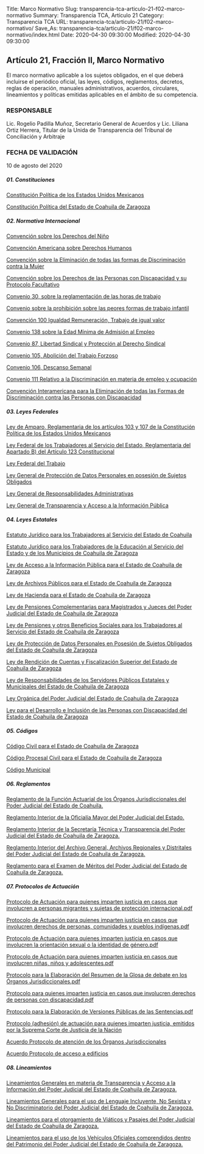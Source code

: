 Title: Marco Normativo
Slug: transparencia-tca-articulo-21-f02-marco-normativo
Summary: Transparencia TCA, Artículo 21
Category: Transparencia TCA
URL: transparencia-tca/articulo-21/f02-marco-normativo/
Save_As: transparencia-tca/articulo-21/f02-marco-normativo/index.html
Date: 2020-04-30 09:30:00
Modified: 2020-04-30 09:30:00


## Artículo 21, Fracción II, Marco Normativo

El marco normativo aplicable a los sujetos obligados, en el que deberá incluirse el periódico oficial, las leyes, códigos, reglamentos, decretos, reglas de operación, manuales administrativos, acuerdos, circulares, lineamientos y políticas emitidas aplicables en el ámbito de su competencia.

### RESPONSABLE

Lic. Rogelio Padilla Muñoz, Secretario General de Acuerdos y Lic. Liliana Ortiz Herrera, Titular de la Unida de Transparencia del Tribunal de Conciliación y Arbitraje

### FECHA DE VALIDACIÓN

10 de agosto del 2020

##### **01. Constituciones**

[Constitución Política de los Estados Unidos Mexicanos](http://www.diputados.gob.mx/LeyesBiblio/pdf/1_080520.pdf)

[Constitución Política del Estado de Coahuila de Zaragoza](http://congresocoahuila.gob.mx/transparencia/03/Leyes_Coahuila/coa01.pdf)

##### **02. Normativa Internacional**

[Convención sobre los Derechos del Niño](http://legislacion.scjn.gob.mx/Buscador/Paginas/wfOrdenamientoDetalle.aspx?q=b/EcoMjefuFeB6DOaNOimMz7kdKtJ2lsJNHzLOCmbhmA4eqYlTkhn9OLZEEE9GIN)

[Convención Americana sobre Derechos Humanos](http://legislacion.scjn.gob.mx/Buscador/Paginas/wfOrdenamientoDetalle.aspx?q=zmlkJ/89AXJJKRY4OR4AdIPQZfCqTe6jJaFF3zcsXfBQoOjvpuD2W+RcZ//NrR3j)

[Convención sobre la Eliminación de todas las formas de Discriminación contra la Mujer](http://legislacion.scjn.gob.mx/Buscador/Paginas/wfOrdenamientoDetalle.aspx?q=Zjujyqyrt96VrJeY7TvcvoeCJfeys58LTrks8HpyzwQ0/1qiHZ8OWczNxRdYs363)

[Convención sobre los Derechos de las Personas con Discapacidad y su Protocolo Facultativo](http://legislacion.scjn.gob.mx/Buscador/Paginas/wfOrdenamientoDetalle.aspx?q=lOyqDofbFLGDAD4UXA/alH9M34cQuV2wI5Hj0xVHCBZFnLwCdi9Wdnl484L1atdo)

[Convenio 30, sobre la reglamentación de las horas de trabajo](http://legislacion.scjn.gob.mx/Buscador/Paginas/wfOrdenamientoDetalle.aspx?q=CB4dgiYBzZhhA5+ZhJducIWhYDFAjJ2x3U6qJhKe0S9eXUmhkDVn7wn6hPgk4li9)

[Convenio sobre la prohibición sobre las peores formas de trabajo infantil](http://legislacion.scjn.gob.mx/Buscador/Paginas/wfOrdenamientoDetalle.aspx?q=V95NcogKxHpUN4bFbjWt9jVaBvoXEuW+flK9eR+FzpDUwRletTpxCF1+UNiKHruh)

[Convención 100 Igualdad Remuneración, Trabajo de igual valor](http://legislacion.scjn.gob.mx/Buscador/Paginas/wfOrdenamientoDetalle.aspx?q=s6n2if7Uv7A+Z8I0w3ky6VcDvUlc9BgFb3nMpqRcZHD3qTZ+jNhHDkU/jmYjYvRP)

[Convenio 138 sobre la Edad Mínima de Admisión al Empleo](http://legislacion.scjn.gob.mx/Buscador/Paginas/wfOrdenamientoDetalle.aspx?q=pwUhdNvCSySjs8D73SRJEJzKAPxEfWFFs/IWOlStd1qFsqGDh8GyLukFbt1xnrqI)

[Convenio 87, Libertad Sindical y Protección al Derecho Sindical](http://legislacion.scjn.gob.mx/Buscador/Paginas/wfOrdenamientoDetalle.aspx?q=s6n2if7Uv7A+Z8I0w3ky6doIxwK5MZCUBtFesvpgW3aD1rXkCTcqx20XUuqgYQBk)

[Convenio 105, Abolición del Trabajo Forzoso](http://legislacion.scjn.gob.mx/Buscador/Paginas/wfOrdenamientoDetalle.aspx?q=s6n2if7Uv7A+Z8I0w3ky6b/v1xBQFMsMW+ewoTjxdNEtOu1B2hlmUYcLIYWcHg07)

[Convenio 106, Descanso Semanal](http://legislacion.scjn.gob.mx/Buscador/Paginas/wfOrdenamientoDetalle.aspx?q=s6n2if7Uv7A+Z8I0w3ky6Y5y1aJQwD9Up0oIT0cXkWBnVRUtyvCN9N8RJnt+Wq6v)

[Convenio 111 Relativo a la Discriminación en materia de empleo y ocupación](http://legislacion.scjn.gob.mx/Buscador/Paginas/wfOrdenamientoDetalle.aspx?q=s6n2if7Uv7A+Z8I0w3ky6alMn6Gf8FYS9A8DkDa7zTj1+mEpQHyNJR509+4Wglgf)

[Convención Interamericana para la Eliminación de todas las Formas de Discriminación contra las Personas con Discapacidad](http://legislacion.scjn.gob.mx/Buscador/Paginas/wfOrdenamientoDetalle.aspx?q=V95NcogKxHpUN4bFbjWt9mO5KMX9V49kbRI/4gnIq5uXvtQzNNYo6FamMLeXv/+z)

##### **03. Leyes Federales**

[Ley de Amparo, Reglamentaria de los artículos 103 y 107 de la Constitución Política de los Estados Unidos Mexicanos](http://www.diputados.gob.mx/LeyesBiblio/pdf/LAmp_150618.pdf)

[Ley Federal de los Trabajadores al Servicio del Estado, Reglamentaria del Apartado B) del Artículo 123 Constitucional](http://www.diputados.gob.mx/LeyesBiblio/pdf/111_010519.pdf)

[Ley Federal del Trabajo](http://www.diputados.gob.mx/LeyesBiblio/pdf/125_020719.pdf)

[Ley General de Protección de Datos Personales en posesión de Sujetos Obligados](http://www.diputados.gob.mx/LeyesBiblio/pdf/LGPDPPSO.pdf)

[Ley General de Responsabilidades Administrativas](http://www.diputados.gob.mx/LeyesBiblio/pdf/LGRA_130420.pdf)

[Ley General de Transparencia y Acceso a la Información Pública](http://www.diputados.gob.mx/LeyesBiblio/pdf/LGTAIP_130820.pdf)

##### **04. Leyes Estatales**

[Estatuto Jurídico para los Trabajadores al Servicio del Estado de Coahuila](http://congresocoahuila.gob.mx/transparencia/03/Leyes_Coahuila/coa09.pdf)

[Estatuto Jurídico para los Trabajadores de la Educación al Servicio del Estado y de los Municipios de Coahuila de Zaragoza](http://congresocoahuila.gob.mx/transparencia/03/Leyes_Coahuila/coa212.pdf)

[Ley de Acceso a la Información Pública para el Estado de Coahuila de Zaragoza](http://congresocoahuila.gob.mx/transparencia/03/Leyes_Coahuila/coa205.pdf)

[Ley de Archivos Públicos para el Estado de Coahuila de Zaragoza](http://congresocoahuila.gob.mx/transparencia/03/Leyes_Coahuila/coa146.pdf)

[Ley de Hacienda para el Estado de Coahuila de Zaragoza](http://congresocoahuila.gob.mx/transparencia/03/Leyes_Coahuila/coa25.pdf)

[Ley de Pensiones Complementarias para Magistrados y Jueces del Poder Judicial del Estado de Coahuila de Zaragoza](http://congresocoahuila.gob.mx/transparencia/03/Leyes_Coahuila/coa213.pdf)

[Ley de Pensiones y otros Beneficios Sociales para los Trabajadores al Servicio del Estado de Coahuila de Zaragoza](http://congresocoahuila.gob.mx/transparencia/03/Leyes_Coahuila/coa29.pdf)

[Ley de Protección de Datos Personales en Posesión de Sujetos Obligados del Estado de Coahuila de Zaragoza](http://congresocoahuila.gob.mx/transparencia/03/Leyes_Coahuila/coa251.pdf)

[Ley de Rendición de Cuentas y Fiscalización Superior del Estado de Coahuila de Zaragoza](http://congresocoahuila.gob.mx/transparencia/03/Leyes_Coahuila/coa216.pdf)

[Ley de Responsabilidades de los Servidores Públicos Estatales y Municipales del Estado de Coahuila de Zaragoza](http://congresocoahuila.gob.mx/portal/wp-content/uploads/2014/11/coa35.pdf)

[Ley Orgánica del Poder Judicial del Estado de Coahuila de Zaragoza](http://congresocoahuila.gob.mx/transparencia/03/Leyes_Coahuila/coa61.pdf)

[Ley para el Desarrollo e Inclusión de las Personas con Discapacidad del Estado de Coahuila de Zaragoza](http://congresocoahuila.gob.mx/transparencia/03/Leyes_Coahuila/coa195.pdf)

##### **05. Códigos**

[Código Civil para el Estado de Coahuila de Zaragoza](http://congresocoahuila.gob.mx/transparencia/03/Leyes_Coahuila/coa02.pdf)

[Código Procesal Civil para el Estado de Coahuila de Zaragoza](http://congresocoahuila.gob.mx/transparencia/03/Leyes_Coahuila/coa03.pdf)

[Código Municipal](http://congresocoahuila.gob.mx/transparencia/03/Leyes_Coahuila/coa07.pdf)

##### **06. Reglamentos**

[Reglamento de la Función Actuarial de los Órganos Jurisdiccionales del Poder Judicial del Estado de Coahuila.](https://storage.googleapis.com/pjecz-gob-mx/Transparencia/Art%C3%ADculo%2021/F02%20Marco%20Normativo/06%20Reglamentos/Reglamento%20de%20la%20Funci%C3%B3n%20Actuarial%20de%20los%20%C3%93rganos%20Jurisdiccionales%20del%20Poder%20Judicial%20del%20Estado%20de%20Coahuila.pdf)

[Reglamento Interior de la Oficialía Mayor del Poder Judicial del Estado.](https://storage.googleapis.com/pjecz-gob-mx/Transparencia/Art%C3%ADculo%2021/F02%20Marco%20Normativo/06%20Reglamentos/Reglamento%20Interior%20de%20la%20Oficial%C3%ADa%20Mayor%20del%20Poder%20Judicial%20del%20Estado.pdf)

[Reglamento Interior de la Secretaría Técnica y Transparencia del Poder Judicial del Estado de Coahuila de Zaragoza.](https://storage.googleapis.com/pjecz-gob-mx/Transparencia/Art%C3%ADculo%2021/F02%20Marco%20Normativo/06%20Reglamentos/Reglamento%20Interior%20de%20la%20Secretar%C3%ADa%20T%C3%A9cnica%20y%20Transparencia%20del%20Poder%20Judicial%20del%20Estado%20de%20Coahuila%20de%20Zaragoza.pdf)

[Reglamento Interior del Archivo General, Archivos Regionales y Distritales del Poder Judicial del Estado de Coahuila de Zaragoza.](https://storage.googleapis.com/pjecz-gob-mx/Transparencia/Art%C3%ADculo%2021/F02%20Marco%20Normativo/06%20Reglamentos/Reglamento%20Interior%20del%20Archivo%20General,%20Archivos%20Regionales%20y%20Distritales%20del%20Poder%20Judicial%20del%20Estado%20de%20Coahuila%20de%20Zaragoza.pdf)

[Reglamento para el Examen de Méritos del Poder Judicial del Estado de Coahuila de Zaragoza.](https://storage.googleapis.com/pjecz-gob-mx/Transparencia/Art%C3%ADculo%2021/F02%20Marco%20Normativo/06%20Reglamentos/Reglamento%20para%20el%20Examen%20de%20M%C3%A9ritos%20del%20Poder%20Judicial%20del%20Estado%20de%20Coahuila%20de%20Zaragoza.pdf)

##### **07. Protocolos de Actuación**

[Protocolo de Actuación para quienes imparten justicia en casos que involucren a personas migrantes y sujetas de protección internacional.pdf](https://storage.googleapis.com/pjecz-gob-mx/Transparencia/Art%C3%ADculo%2021/F02%20Marco%20Normativo/10%20Protocolos%20de%20Actuaci%C3%B3n/Protocolo%20de%20Actuaci%C3%B3n%20para%20quienes%20imparten%20justicia%20en%20casos%20que%20involucren%20a%20personas%20migrantes%20y%20sujetas%20de%20protecci%C3%B3n%20internacional.pdf)

[Protocolo de Actuación para quienes imparten justicia en casos que involucren derechos de personas, comunidades y pueblos indígenas.pdf](https://storage.googleapis.com/pjecz-gob-mx/Transparencia/Art%C3%ADculo%2021/F02%20Marco%20Normativo/10%20Protocolos%20de%20Actuaci%C3%B3n/Protocolo%20de%20Actuaci%C3%B3n%20para%20quienes%20imparten%20justicia%20en%20casos%20que%20involucren%20derechos%20de%20personas,%20comunidades%20y%20pueblos%20ind%C3%ADgenas.pdf)

[Protocolo de Actuación para quienes imparten justicia en casos que involucren la orientación sexual o la identidad de género.pdf](https://storage.googleapis.com/pjecz-gob-mx/Transparencia/Art%C3%ADculo%2021/F02%20Marco%20Normativo/10%20Protocolos%20de%20Actuaci%C3%B3n/Protocolo%20de%20Actuaci%C3%B3n%20para%20quienes%20imparten%20justicia%20en%20casos%20que%20involucren%20la%20orientaci%C3%B3n%20sexual%20o%20la%20identidad%20de%20g%C3%A9nero.pdf)

[Protocolo de Actuación para quienes imparten justicia en casos que involucren niñas, niños y adolescentes.pdf](https://storage.googleapis.com/pjecz-gob-mx/Transparencia/Art%C3%ADculo%2021/F02%20Marco%20Normativo/10%20Protocolos%20de%20Actuaci%C3%B3n/Protocolo%20de%20Actuaci%C3%B3n%20para%20quienes%20imparten%20justicia%20en%20casos%20que%20involucren%20ni%C3%B1as,%20ni%C3%B1os%20y%20adolescentes.pdf)

[Protocolo para la Elaboración del Resumen de la Glosa de debate en los Órganos Jurisdiccionales.pdf](https://storage.googleapis.com/pjecz-gob-mx/Transparencia/Art%C3%ADculo%2021/F02%20Marco%20Normativo/10%20Protocolos%20de%20Actuaci%C3%B3n/Protocolo%20para%20la%20Elaboraci%C3%B3n%20del%20Resumen%20de%20la%20Glosa%20de%20debate%20en%20los%20%C3%93rganos%20Jurisdiccionales%20del%20Poder%20Judicial%20del%20Estado%20de%20Coahuila%20de%20Zaragoza.pdf)

[Protocolo para quienes imparten justicia en casos que involucren derechos de personas con discapacidad.pdf](https://www.scjn.gob.mx/derechos-humanos/protocolos-de-actuacion/en-casos-que-involucren-derechos-de-personas-con-discapacidad)

[Protocolo para la Elaboración de Versiones Públicas de las Sentencias.pdf](https://storage.googleapis.com/pjecz-gob-mx/Transparencia/Art%C3%ADculo%2021/F02%20Marco%20Normativo/10%20Protocolos%20de%20Actuaci%C3%B3n/Protocolo%20para%20la%20Elaboraci%C3%B3n%20de%20Versiones%20P%C3%BAblicas%20de%20las%20Sentencias%20de%20los%20%C3%93rganos%20Jurisdiccionales%20del%20Poder%20Judicial%20del%20Estado%20de%20Coahuila%20de%20Zaragoza.pdf)

[Protocolo (adhesión) de actuación para quienes imparten justicia, emitidos por la Suprema Corte de Justicia de la Nación](https://storage.googleapis.com/pjecz-gob-mx/Transparencia/Art%C3%ADculo%2021/F02%20Marco%20Normativo/10%20Protocolos%20de%20Actuaci%C3%B3n/Protocolos%20de%20Actuaci%C3%B3n%20para%20quienes%20imparten%20justicia,%20emitidos%20por%20la%20Suprema%20Corte%20de%20Justicia%20de%20la%20Naci%C3%B3n,%20a%20fin%20de%20ser%20observados%20por%20los%20%C3%93rganos%20Jurisdiccionales%20del%20Propio%20Poder%20Judicial.pdf)

[Acuerdo Protocolo de atención de los Órganos Jurisdiccionales](https://www.pjecz.gob.mx/acuerdos/2020/2020-05-13-1300-acuerdo-protocolo-de-atencion-de-los-organos-jurisdiccionales/)

[Acuerdo Protocolo de acceso a edificios](https://www.pjecz.gob.mx/acuerdos/2020/2020-05-13-1200-acuerdo-protocolo-de-acceso-a-edificios/)

##### **08. Lineamientos**

[Lineamientos Generales en materia de Transparencia y Acceso a la Información del Poder Judicial del Estado de Coahuila de Zaragoza.](https://storage.googleapis.com/pjecz-gob-mx/Transparencia/Art%C3%ADculo%2021/F02%20Marco%20Normativo/08%20Lineamientos/Lineamientos%20Generales%20en%20materia%20de%20Transparencia%20y%20Acceso%20a%20la%20Informaci%C3%B3n%20del%20Poder%20Judicial%20del%20Estado%20de%20Coahuila%20de%20Zaragoza.pdf)

[Lineamientos Generales para el uso de Lenguaje Incluyente, No Sexista y No Discriminatorio del Poder Judicial del Estado de Coahuila de Zaragoza.](https://storage.googleapis.com/pjecz-gob-mx/Transparencia/Art%C3%ADculo%2021/F02%20Marco%20Normativo/08%20Lineamientos/Lineamientos%20Generales%20para%20el%20uso%20de%20Lenguaje%20Incluyente,%20No%20Sexista%20y%20No%20Discriminatorio%20del%20Poder%20Judicial%20del%20Estado%20de%20Coahuila%20de%20Zaragoza.pdf)

[Lineamientos para el otorgamiento de Viáticos y Pasajes del Poder Judicial del Estado de Coahuila de Zaragoza.](https://storage.googleapis.com/pjecz-gob-mx/Transparencia/Art%C3%ADculo%2021/F02%20Marco%20Normativo/08%20Lineamientos/Lineamientos%20para%20el%20otorgamiento%20de%20Vi%C3%A1ticos%20y%20Pasajes%20del%20Poder%20Judicial%20del%20Estado%20de%20Coahuila%20de%20Zaragoza.pdf)

[Lineamientos para el uso de los Vehículos Oficiales comprendidos dentro del Patrimonio del Poder Judicial del Estado de Coahuila de Zaragoza.](https://storage.googleapis.com/pjecz-gob-mx/Transparencia/Art%C3%ADculo%2021/F02%20Marco%20Normativo/08%20Lineamientos/Lineamientos%20para%20el%20uso%20de%20los%20Veh%C3%ADculos%20Oficiales%20comprendidos%20dentro%20del%20Patrimonio%20del%20Poder%20Judicial%20del%20Estado%20de%20Coahuila%20de%20Zaragoza.pdf)


